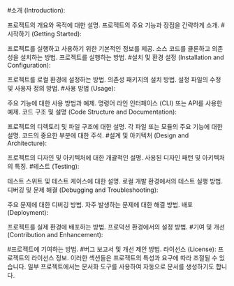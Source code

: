 #소개 (Introduction):

프로젝트의 개요와 목적에 대한 설명.
프로젝트의 주요 기능과 장점을 간략하게 소개.
#시작하기 (Getting Started):

프로젝트를 실행하고 사용하기 위한 기본적인 정보를 제공.
소스 코드를 클론하고 의존성을 설치하는 방법.
프로젝트를 실행하는 방법.
#설치 및 환경 설정 (Installation and Configuration):

프로젝트를 로컬 환경에 설정하는 방법.
의존성 패키지의 설치 방법.
설정 파일의 수정 및 사용자 정의 방법.
#사용 방법 (Usage):

주요 기능에 대한 사용 방법과 예제.
명령어 라인 인터페이스 (CLI) 또는 API를 사용한 예제.
코드 구조 및 설명 (Code Structure and Documentation):

프로젝트의 디렉토리 및 파일 구조에 대한 설명.
각 파일 또는 모듈의 주요 기능에 대한 설명.
코드의 중요한 부분에 대한 주석.
#설계 및 아키텍처 (Design and Architecture):

프로젝트의 디자인 및 아키텍처에 대한 개괄적인 설명.
사용된 디자인 패턴 및 아키텍처의 특징.
#테스트 (Testing):

테스트 스위트 및 테스트 케이스에 대한 설명.
로컬 개발 환경에서의 테스트 실행 방법.
디버깅 및 문제 해결 (Debugging and Troubleshooting):

주요 문제에 대한 디버깅 방법.
자주 발생하는 문제에 대한 해결 방법.
배포 (Deployment):

프로젝트를 실제 환경에 배포하는 방법.
프로덕션 환경에서의 설정 방법.
#기여 및 개선 (Contribution and Enhancement):

#프로젝트에 기여하는 방법.
#버그 보고서 및 개선 제안 방법.
라이선스 (License):
프로젝트의 라이선스 정보.
이러한 섹션들은 프로젝트의 특성과 요구에 따라 조절될 수 있습니다. 일부 프로젝트에서는 문서화 도구를 사용하여 자동으로 문서를 생성하기도 합니다.
